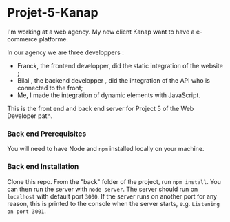 # Projet-5-Kanap #

I'm working at a web agency. My new client Kanap want to have a e-commerce platforme.

In our agency we are three developpers :
- Franck, the frontend developper, did the static integration of the website ;
- Bilal , the backend developper , did the integration of the API who is connected to the front;
- Me, I made the integration of dynamic elements with JavaScript.

This is the front end and back end server for Project 5 of the Web Developer path.

### Back end Prerequisites ###

You will need to have Node and `npm` installed locally on your machine.

### Back end Installation ###

Clone this repo. From the "back" folder of the project, run `npm install`. You 
can then run the server with `node server`. 
The server should run on `localhost` with default port `3000`. If the
server runs on another port for any reason, this is printed to the
console when the server starts, e.g. `Listening on port 3001`.
